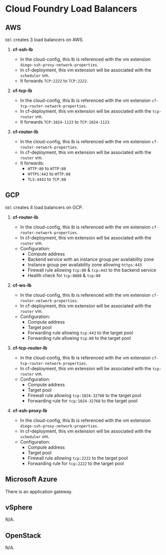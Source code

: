 # Cloud Foundry Load Balancers

## AWS
`bbl` creates 3 load balancers on AWS.

1. **cf-ssh-lb**

    * In the cloud-config, this lb is referenced with the vm extension `diego-ssh-proxy-network-properties`.
    * In cf-deployment, this vm extension will be associated with the `scheduler` vm.
    * It forwards `TCP:2222` to `TCP:2222`.

1. **cf-tcp-lb**

    * In the cloud-config, this lb is referenced with the vm extension `cf-tcp-router-network-properties`.
    * In cf-deployment, this vm extension will be associated with the `tcp-router` vm.
    * It forwards `TCP:1024-1123` to `TCP:1024-1123`.

1. **cf-router-lb**

    * In the cloud-config, this lb is referenced with the vm extension `cf-router-network-properties`.
    * In cf-deployment, this vm extension will be associated with the `router` vm.
    * It forwards:
        - `HTTP:80`   to `HTTP:80`
        - `HTTPS:443` to `HTTP:80`
        - `TLS:4443`  to `TCP:80`



## GCP
`bbl` creates 4 load balancers on GCP.

1. **cf-router-lb**

    * In the cloud-config, this lb is referenced with the vm extension `cf-router-network-properties`.
    * In cf-deployment, this vm extension will be associated with the `router` vm.
    * Configuration:
        - Compute address
        - Backend service with an instance group per availability zone
        - Instance group per availability zone allowing `https:443`
        - Firewall rule allowing `tcp:80` & `tcp:443` to the backend service
        - Health check for `tcp:8080` & `tcp:80`

1. **cf-ws-lb**
    * In the cloud-config, this lb is referenced with the vm extension `cf-router-network-properties`.
    * In cf-deployment, this vm extension will be associated with the `router` vm.
    * Configuration:
        - Compute address
        - Target pool
        - Forwarding rule allowing `tcp:443` to the target pool
        - Forwarding rule allowing `tcp:80` to the target pool

1. **cf-tcp-router-lb**
    * In the cloud-config, this lb is referenced with the vm extension `cf-tcp-router-network-properties`.
    * In cf-deployment, this vm extension will be associated with the `tcp-router` vm.
    * Configuration:
        - Compute address
        - Target pool
        - Firewall rule allowing `tcp:1024-32768` to the target pool
        - Forwarding rule for `tcp:1024-32768` to the target pool

1. **cf-ssh-proxy-lb**
    * In the cloud-config, this lb is referenced with the vm extension `diego-ssh-proxy-network-properties`.
    * In cf-deployment, this vm extension will be associated with the `scheduler` vm.
    * Configuration:
        - Compute address
        - Target pool
        - Firewall rule allowing `tcp:2222` to the target pool
        - Forwarding rule for `tcp:2222` to the target pool


## Microsoft Azure
There is an application gateway.

## vSphere
N/A.

## OpenStack
N/A.

